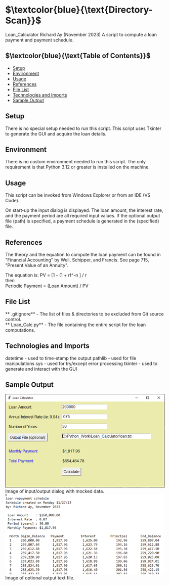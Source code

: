 # $`\textcolor{blue}{\text{Directory-Scan}}`$
Loan_Calculator
Richard Ay (November 2023)
A script to compute a loan payment and payment schedule.

## $`\textcolor{blue}{\text{Table of Contents}}`$
* [Setup](#setup)
* [Environment](#environment)
* [Usage](#Usage)
* [References](#references)
* [File List](#file-list)
* [Technologies and Imports](#Technologies-and-Imports)
* [Sample Output](#sample-output)

## Setup

There is no special setup needed to run this script.  This script uses Tkinter to 
generate the GUI and acquire the loan details.

## Environment

There is no custom environment needed to run this script. The only requirement is
that Python 3.12 or greater is installed on the machine.


## Usage

This script can be invoked from Windows Explorer or from an IDE (VS Code).

On start-up the input dialog is displayed.  The loan amount, the interest rate, and
the payment period are all required input values.  If the optional output file (path)
is specified, a payment schedule is generated in the (specified) file.


## References

The theory and the equation to compute the loan payment can be found in "Financial Accounting" by
Weil, Schipper, and Francis. See page 715, "Present Value of an Annuity".  

The equation is:  PV = [1 - (1 + r)^-n ] / r  
                     then  
              Periodic Payment = (Loan Amount) / PV  

## File List
** .gitignore** - The list of files & directories to be excluded from Git source control.   
** Loan_Calc.py** - The file containing the entire script for the loan computations.  


## Technologies and Imports
datetime - used to time-stamp the output
pathlib  - used for file manipulations
sys      - used for try/except error processing
tkinter  - used to generate and interact with the GUI



## Sample Output
![Screenshot](LoanCalc.png) Image of input/output dialog with mocked data.
![Screenshot](LoanSchedule.png) Image of optional output text file.
